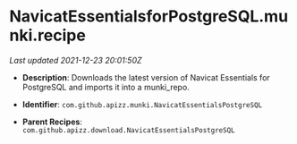 # NavicatEssentialsforPostgreSQL.munki.recipe

_Last updated 2021-12-23 20:01:50Z_

- **Description**: Downloads the latest version of Navicat Essentials for PostgreSQL and imports it into a munki_repo.

- **Identifier**: `com.github.apizz.munki.NavicatEssentialsPostgreSQL`

- **Parent Recipes**: `com.github.apizz.download.NavicatEssentialsPostgreSQL`
